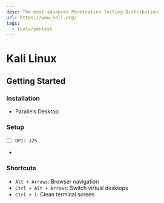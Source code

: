 ```yaml
---
desc: The most advanced Penetration Testing Distribution
url: https://www.kali.org/
tags:
  - tools/pentest
---
```


# Kali Linux

## Getting Started

### Installation

- Parallels Desktop

### Setup

- [ ] `DPI: 125`
-

### Shortcuts

- `Alt + Arrows`: Browser navigation
- `Ctrl + Alt + Arrows`: Switch virtual desktops
- `Ctrl + l`: Clean terminal screen